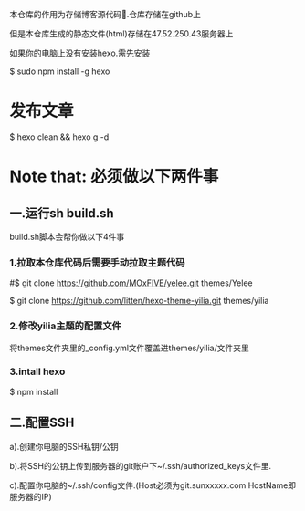 本仓库的作用为存储博客源代码.仓库存储在github上

但是本仓库生成的静态文件(html)存储在47.52.250.43服务器上

如果你的电脑上没有安装hexo.需先安装

$ sudo npm install -g hexo

# 发布文章

$ hexo clean && hexo g -d


# Note that: 必须做以下两件事


## 一.运行sh build.sh

build.sh脚本会帮你做以下4件事

### 1.拉取本仓库代码后需要手动拉取主题代码

#$ git clone https://github.com/MOxFIVE/yelee.git themes/Yelee

$ git clone https://github.com/litten/hexo-theme-yilia.git themes/yilia

### 2.修改yilia主题的配置文件

将themes文件夹里的_config.yml文件覆盖进themes/yilia/文件夹里

### 3.intall hexo

$ npm install



## 二.配置SSH

a).创建你电脑的SSH私钥/公钥

b).将SSH的公钥上传到服务器的git账户下~/.ssh/authorized_keys文件里.

c).配置你电脑的~/.ssh/config文件.(Host必须为git.sunxxxxx.com HostName即服务器的IP)


